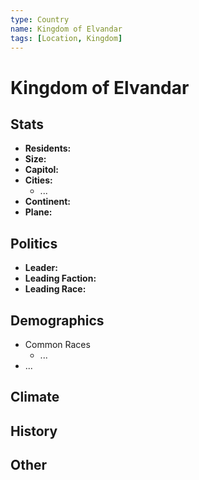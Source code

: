 ```yaml
---
type: Country
name: Kingdom of Elvandar
tags: [Location, Kingdom]
---
```


# Kingdom of Elvandar

## Stats
- **Residents:** 
- **Size:** 
- **Capitol:** 
- **Cities:**
    - ... 
- **Continent:** 
- **Plane:** 

## Politics
- **Leader:** 
- **Leading Faction:** 
- **Leading Race:** 

## Demographics
- Common Races
    - ...
- ...

## Climate

## History

## Other